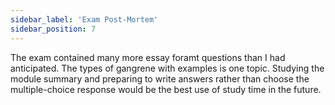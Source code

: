 ```yaml
---
sidebar_label: 'Exam Post-Mortem'
sidebar_position: 7
---
```


The exam contained many more essay foramt questions than I had anticipated. The types of gangrene with examples is one topic. Studying the module summary and preparing to write answers rather than choose the multiple-choice response would be the best use of study time in the future.